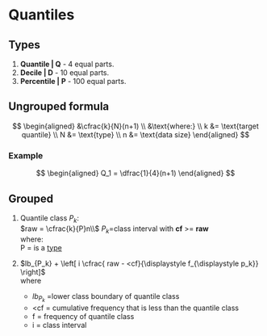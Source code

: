 # Quantiles
## Types
1. __Quantile | Q__ - 4 equal parts.
2. __Decile | D__ - 10 equal parts.
3. __Percentile | P__ - 100 equal parts.
## Ungrouped formula
$$
\begin{aligned}
&\cfrac{k}{N}(n+1) \\
&\text{where:} \\
k &= \text{target quantile} \\
N &= \text{type} \\
n &= \text{data size}
\end{aligned}
$$

### Example
$$
\begin{aligned}
Q_1 = \dfrac{1}{4}(n+1)
\end{aligned}
$$

## Grouped
1. Quantile class $P_k$: <br>
   $raw = \cfrac{k}{P}n\\$
   $P_k =$class interval with __cf__ >= __raw__<br>
   where: <br>
    P = is a [type](#types)
    
2. $lb_{P_k} + \left[ i \cfrac{ raw - <cf}{\displaystyle f_{\displaystyle p_k}} \right]$ <br>
    where
    * $lb_{P_k}$ =lower class boundary of quantile class
    * &lt;cf = cumulative frequency that is less than the quantile class
    * f = frequency of quantile class
    * i = class interval
